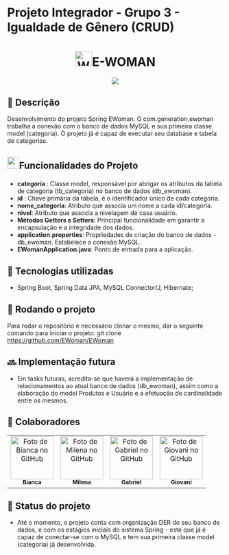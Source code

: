 # Projeto Integrador - Grupo 3 - Igualdade de Gênero (CRUD)
<h1 align="center"><img src="https://raw.githubusercontent.com/Tarikul-Islam-Anik/Animated-Fluent-Emojis/master/Emojis/People%20with%20professions/Woman%20Technologist%20Medium%20Skin%20Tone.png" alt="Woman Technologist Medium Skin Tone" width="40" height="35" />E-WOMAN</h1>
<div align="center">
  <img src="https://i.imgur.com/pryekPZ.png">
</div>



## :memo: Descrição
Desenvolvimento do projeto Spring EWoman. O com.generation.ewoman trabalha a conexão com o banco de dados MySQL e sua primeira classe model (categoria).
O projeto já é capaz de executar seu database e tabela de categorias.

## <p><img src="https://i.imgur.com/OT1B2Qy.gif" width="28" height="28">Funcionalidades do Projeto</p> 
* <b>categoria </b>: Classe model, responsável por abrigar os atributos da tabela de categoria (tb_categoria) no banco de dados (db_ewoman).
* <b>id </b>: Chave primária da tabela, é o identificador único de cada categoria.
* <b>nome_categoria</b>: Atributo que associa um nome a cada id/categoria.
* <b>nivel</b>: Atributo que associa a nivelagem de casa usuário.
* <b>Métodos Getters e Setters</b>: Principal funcionalidade em garantir a encapsulação e a integridade dos dados.
* <b>application.properties</b>: Propriedades de criação do banco de dados - db_ewoman. Estabelece a conexão MySQL.
* <b>EWomanApplication.java</b>: Ponto de entrada para a aplicação.

## :wrench: Tecnologias utilizadas
* Spring Boot, Spring Data JPA, MySQL Connector/J, Hibernate;

## :rocket: Rodando o projeto
Para rodar o repositório é necessário clonar o mesmo, dar o seguinte comando para iniciar o projeto:
git clone https://github.com/EWoman/EWoman

## :soon: Implementação futura
* Em tasks futuras, acredita-se que haverá a implementação de relacionamentos ao atual banco de dados (db_ewoman), assim como a elaboração do model Produtos e Usuário e a efetuação de cardinalidade entre os mesmos.

## :handshake: Colaboradores
</head>
<body>
<table align="center">
  <tr>
    <td align="center">
      <a href="http://github.com/biancavestibulares">
        <img src="https://avatars.githubusercontent.com/u/56259137?v=4" width="100px;" alt="Foto de Bianca no GitHub"/><br>
        <sub><b>Bianca</b></sub>
      </a>
    </td>
    <td align="center">
      <a href="https://github.com/MillenaOliveiraSouza">
        <img src="https://avatars.githubusercontent.com/u/56259137?v=4" width="100px;" alt="Foto de Milena no GitHub"/><br>
        <sub><b>Milena</b></sub>
      </a>
    </td>
    <td align="center">
      <a href="https://github.com/devgabrielnascimento">
        <img src="https://i.imgur.com/qlo9OUU.png" width="100px;" alt="Foto de Gabriel no GitHub"/><br>
        <sub><b>Gabriel</b></sub>
      </a>
    </td>
    <td align="center">
      <a href="https://github.com/giolreis">
        <img src="https://avatars.githubusercontent.com/u/56259137?v=4" width="100px;" alt="Foto de Giovani no GitHub"/><br>
        <sub><b>Giovani</b></sub>
      </a>
    </td>
  </tr>
</table>

</body>
</html>



## :dart: Status do projeto
* Até o momento, o projeto conta com organização DER do seu banco de dados, e com os estágios iniciais do sistema Spring - este que já é capaz de conectar-se com o MySQL e tem sua primeira classe model (categoria) já desenvolvida.

